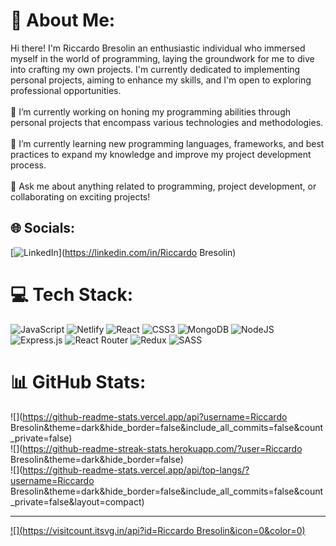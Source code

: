 # 💫 About Me:
Hi there! I'm Riccardo Bresolin an enthusiastic individual who immersed myself in the world of programming, laying the groundwork for me to dive into crafting my own projects. I'm currently dedicated to implementing personal projects, aiming to enhance my skills, and I'm open to exploring professional opportunities.<br><br>🔭 I’m currently working on honing my programming abilities through personal projects that encompass various technologies and methodologies.<br><br>🌱 I’m currently learning new programming languages, frameworks, and best practices to expand my knowledge and improve my project development process.<br><br>💬 Ask me about anything related to programming, project development, or collaborating on exciting projects!


## 🌐 Socials:
[![LinkedIn](https://img.shields.io/badge/LinkedIn-%230077B5.svg?logo=linkedin&logoColor=white)](https://linkedin.com/in/Riccardo Bresolin) 

# 💻 Tech Stack:
![JavaScript](https://img.shields.io/badge/javascript-%23323330.svg?style=for-the-badge&logo=javascript&logoColor=%23F7DF1E) ![Netlify](https://img.shields.io/badge/netlify-%23000000.svg?style=for-the-badge&logo=netlify&logoColor=#00C7B7) ![React](https://img.shields.io/badge/react-%2320232a.svg?style=for-the-badge&logo=react&logoColor=%2361DAFB) ![CSS3](https://img.shields.io/badge/css3-%231572B6.svg?style=for-the-badge&logo=css3&logoColor=white) ![MongoDB](https://img.shields.io/badge/MongoDB-%234ea94b.svg?style=for-the-badge&logo=mongodb&logoColor=white) ![NodeJS](https://img.shields.io/badge/node.js-6DA55F?style=for-the-badge&logo=node.js&logoColor=white) ![Express.js](https://img.shields.io/badge/express.js-%23404d59.svg?style=for-the-badge&logo=express&logoColor=%2361DAFB) ![React Router](https://img.shields.io/badge/React_Router-CA4245?style=for-the-badge&logo=react-router&logoColor=white) ![Redux](https://img.shields.io/badge/redux-%23593d88.svg?style=for-the-badge&logo=redux&logoColor=white) ![SASS](https://img.shields.io/badge/SASS-hotpink.svg?style=for-the-badge&logo=SASS&logoColor=white)
# 📊 GitHub Stats:
![](https://github-readme-stats.vercel.app/api?username=Riccardo Bresolin&theme=dark&hide_border=false&include_all_commits=false&count_private=false)<br/>
![](https://github-readme-streak-stats.herokuapp.com/?user=Riccardo Bresolin&theme=dark&hide_border=false)<br/>
![](https://github-readme-stats.vercel.app/api/top-langs/?username=Riccardo Bresolin&theme=dark&hide_border=false&include_all_commits=false&count_private=false&layout=compact)

---
[![](https://visitcount.itsvg.in/api?id=Riccardo Bresolin&icon=0&color=0)](https://visitcount.itsvg.in)

<!-- Proudly created with GPRM ( https://gprm.itsvg.in ) -->
